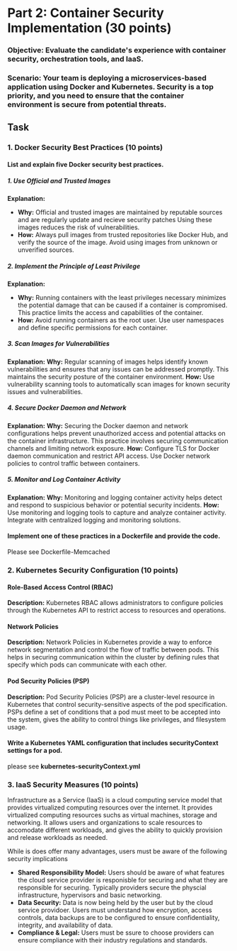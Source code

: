 # Part 2: Container Security Implementation (30 points)

### Objective: Evaluate the candidate's experience with container security, orchestration tools, and IaaS.

### Scenario: Your team is deploying a microservices-based application using Docker and Kubernetes. Security is a top priority, and you need to ensure that the container environment is secure from potential threats.

## Task


### 1. Docker Security Best Practices (10 points)

#### List and explain five Docker security best practices.
##### 1. Use Official and Trusted Images
**Explanation:**
- **Why:** Official and trusted images are maintained by reputable sources and are regularly update and recieve security patches Using these images reduces the risk of vulnerabilities.
- **How:** Always pull images from trusted repositories like Docker Hub, and verify the source of the image. Avoid using images from unknown or unverified sources.

##### 2. Implement the Principle of Least Privilege
**Explanation:**
- **Why:** Running containers with the least privileges necessary minimizes the potential damage that can be caused if a container is compromised. This practice limits the access and capabilities of the container.
- **How:** Avoid running containers as the root user. Use user namespaces and define specific permissions for each container.

##### 3. Scan Images for Vulnerabilities
**Explanation:**
**Why:** Regular scanning of images helps identify known vulnerabilities and ensures that any issues can be addressed promptly. This maintains the security posture of the container environment.
**How:** Use vulnerability scanning tools to automatically scan images for known security issues and vulnerabilities.

##### 4. Secure Docker Daemon and Network
**Explanation:**
**Why:** Securing the Docker daemon and network configurations helps prevent unauthorized access and potential attacks on the container infrastructure. This practice involves securing communication channels and limiting network exposure.
**How:** Configure TLS for Docker daemon communication and restrict API access. Use Docker network policies to control traffic between containers.

##### 5. Monitor and Log Container Activity
**Explanation:**
**Why:** Monitoring and logging container activity helps detect and respond to suspicious behavior or potential security incidents.
**How:** Use monitoring and logging tools to capture and analyze container activity. Integrate with centralized logging and monitoring solutions.

#### Implement one of these practices in a Dockerfile and provide the code.

Please see Dockerfile-Memcached





### 2. Kubernetes Security Configuration (10 points)

#### Role-Based Access Control (RBAC)
**Description:**
 Kubernetes RBAC allows administrators to configure policies through the Kubernetes API to restrict access to resources and operations.

 #### Network Policies
 **Description:**
Network Policies in Kubernetes provide a way to enforce network segmentation and control the flow of traffic between pods. This helps in securing communication within the cluster by defining rules that specify which pods can communicate with each other.

#### Pod Security Policies (PSP)
**Description:**
Pod Security Policies (PSP) are a cluster-level resource in Kubernetes that control security-sensitive aspects of the pod specification. PSPs define a set of conditions that a pod must meet to be accepted into the system, gives the ability to control things like privileges, and filesystem usage.

#### Write a Kubernetes YAML configuration that includes securityContext settings for a pod.
please see **kubernetes-securityContext.yml**



### 3. IaaS Security Measures (10 points)

Infrastructure as a Service (IaaS) is a cloud computing service model that provides virtualized computing resources over the internet. It provides virtualized computing resources suchs as virtual machines, storage and networking. It allows users and organizations to scale resources to accomodate different workloads, and gives the ability to quickly provision and release workloads as needed.

While is does offer many advantages, users must be aware of the following security implications
- **Shared Responsibility Model:** Users should be aware of what features the cloud service provider is responisble for securing and what they are responsible for securing. Typically providers secure the physcial infrastructure, hypervisors and basic networking.
- **Data Security:** Data is now being held by the user but by the cloud service providoer. Users must understand how encryption, access controls, data backups are to be configured to ensure confidentiality, integrity, and availability of data.
- **Compliance & Legal:** Users must be ssure to choose providers can ensure compliance with their industry regulations and standards. 